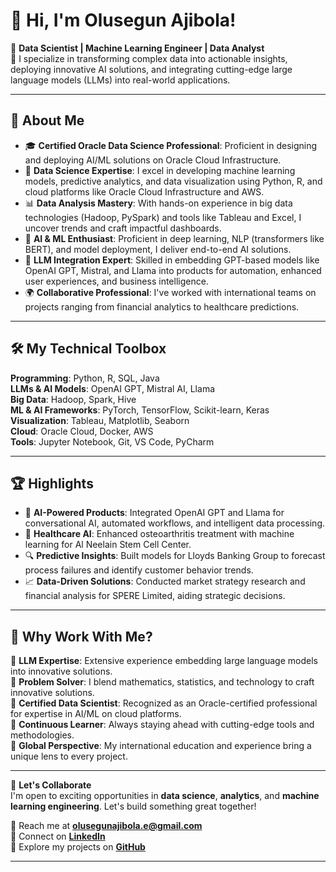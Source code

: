 
# 👋 Hi, I'm Olusegun Ajibola!

🎯 **Data Scientist | Machine Learning Engineer | Data Analyst**  
📍 I specialize in transforming complex data into actionable insights, deploying innovative AI solutions, and integrating cutting-edge large language models (LLMs) into real-world applications.
<!-- 📍 I specialize in transforming complex data into actionable insights and delivering innovative solutions. -->

---

## 🚀 About Me

- 🎓 **Certified Oracle Data Science Professional**: Proficient in designing and deploying AI/ML solutions on Oracle Cloud Infrastructure.
- 💪 **Data Science Expertise**: I excel in developing machine learning models, predictive analytics, and data visualization using Python, R, and cloud platforms like Oracle Cloud Infrastructure and AWS.  
- 📊 **Data Analysis Mastery**: With hands-on experience in big data technologies (Hadoop, PySpark) and tools like Tableau and Excel, I uncover trends and craft impactful dashboards.  
- 🤖 **AI & ML Enthusiast**: Proficient in deep learning, NLP (transformers like BERT), and model deployment, I deliver end-to-end AI solutions.  
- 🌟 **LLM Integration Expert**: Skilled in embedding GPT-based models like OpenAI GPT, Mistral, and Llama into products for automation, enhanced user experiences, and business intelligence.
- 🌍 **Collaborative Professional**: I've worked with international teams on projects ranging from financial analytics to healthcare predictions.  

---

## 🛠️ My Technical Toolbox

**Programming**: Python, R, SQL, Java  
**LLMs & AI Models**: OpenAI GPT, Mistral AI, Llama  
**Big Data**: Hadoop, Spark, Hive  
**ML & AI Frameworks**: PyTorch, TensorFlow, Scikit-learn, Keras  
**Visualization**: Tableau, Matplotlib, Seaborn  
**Cloud**: Oracle Cloud, Docker, AWS  
**Tools**: Jupyter Notebook, Git, VS Code, PyCharm

---

## 🏆 Highlights

- 🧠 **AI-Powered Products**: Integrated OpenAI GPT and Llama for conversational AI, automated workflows, and intelligent data processing.
- 🧪 **Healthcare AI**: Enhanced osteoarthritis treatment with machine learning for Al Neelain Stem Cell Center.  
- 🔍 **Predictive Insights**: Built models for Lloyds Banking Group to forecast process failures and identify customer behavior trends.  
- 📈 **Data-Driven Solutions**: Conducted market strategy research and financial analysis for SPERE Limited, aiding strategic decisions.  

---

## 🌟 Why Work With Me?

📌 **LLM Expertise**: Extensive experience embedding large language models into innovative solutions.  
📌 **Problem Solver**: I blend mathematics, statistics, and technology to craft innovative solutions.  
📌 **Certified Data Scientist**: Recognized as an Oracle-certified professional for expertise in AI/ML on cloud platforms.  
📌 **Continuous Learner**: Always staying ahead with cutting-edge tools and methodologies.  
📌 **Global Perspective**: My international education and experience bring a unique lens to every project.  

---

📩 **Let's Collaborate**  
I'm open to exciting opportunities in **data science**, **analytics**, and **machine learning engineering**. Let's build something great together!  

📧 Reach me at **[olusegunajibola.e@gmail.com](mailto:olusegunajibola.e@gmail.com)**  
🔗 Connect on **[LinkedIn](https://www.linkedin.com/in/oluaji/)**  
🌟 Explore my projects on **[GitHub](https://github.com/olusegunajibola)**  

---






<!-- ## Hi there, I'm  Olusegun!

Data Analyst, Data Scientist -->

<!--
**olusegunajibola/olusegunajibola** is a ✨ _special_ ✨ repository because its `README.md` (this file) appears on your GitHub profile.

Here are some ideas to get you started:

- 🔭 I’m currently working on ...
- 🌱 I’m currently learning ...
- 👯 I’m looking to collaborate on ...
- 🤔 I’m looking for help with ...
- 💬 Ask me about ...
- 📫 How to reach me: ...
- 😄 Pronouns: ...
- ⚡ Fun fact: ...
-->
